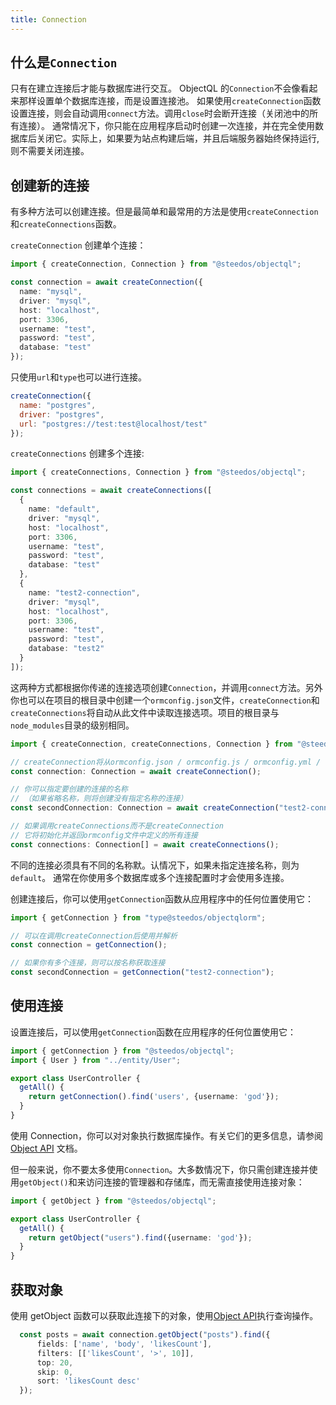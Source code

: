 ```yaml
---
title: Connection
---
```


## 什么是`Connection`

只有在建立连接后才能与数据库进行交互。
ObjectQL 的`Connection`不会像看起来那样设置单个数据库连接，而是设置连接池。
如果使用`createConnection`函数设置连接，则会自动调用`connect`方法。调用`close`时会断开连接（关闭池中的所有连接）。
通常情况下，你只能在应用程序启动时创建一次连接，并在完全使用数据库后关闭它。实际上，如果要为站点构建后端，并且后端服务器始终保持运行,则不需要关闭连接。

## 创建新的连接

有多种方法可以创建连接。但是最简单和最常用的方法是使用`createConnection`和`createConnections`函数。

`createConnection` 创建单个连接：

```typescript
import { createConnection, Connection } from "@steedos/objectql";

const connection = await createConnection({
  name: "mysql",
  driver: "mysql",
  host: "localhost",
  port: 3306,
  username: "test",
  password: "test",
  database: "test"
});
```

只使用`url`和`type`也可以进行连接。

```js
createConnection({
  name: "postgres",  
  driver: "postgres",
  url: "postgres://test:test@localhost/test"
});
```

`createConnections` 创建多个连接:

```typescript
import { createConnections, Connection } from "@steedos/objectql";

const connections = await createConnections([
  {
    name: "default",
    driver: "mysql",
    host: "localhost",
    port: 3306,
    username: "test",
    password: "test",
    database: "test"
  },
  {
    name: "test2-connection",
    driver: "mysql",
    host: "localhost",
    port: 3306,
    username: "test",
    password: "test",
    database: "test2"
  }
]);
```

这两种方式都根据你传递的连接选项创建`Connection`，并调用`connect`方法。另外你也可以在项目的根目录中创建一个`ormconfig.json`文件，`createConnection`和`createConnections`将自动从此文件中读取连接选项。项目的根目录与`node_modules`目录的级别相同。

```typescript
import { createConnection, createConnections, Connection } from "@steedos/objectql";

// createConnection将从ormconfig.json / ormconfig.js / ormconfig.yml / ormconfig.env / ormconfig.xml 文件或特殊环境变量中加载连接选项
const connection: Connection = await createConnection();

// 你可以指定要创建的连接的名称
// （如果省略名称，则将创建没有指定名称的连接）
const secondConnection: Connection = await createConnection("test2-connection");

// 如果调用createConnections而不是createConnection
// 它将初始化并返回ormconfig文件中定义的所有连接
const connections: Connection[] = await createConnections();
```

不同的连接必须具有不同的名称默。认情况下，如果未指定连接名称，则为`default`。
通常在你使用多个数据库或多个连接配置时才会使用多连接。

创建连接后，你可以使用`getConnection`函数从应用程序中的任何位置使用它：

```typescript
import { getConnection } from "type@steedos/objectqlorm";

// 可以在调用createConnection后使用并解析
const connection = getConnection();

// 如果你有多个连接，则可以按名称获取连接
const secondConnection = getConnection("test2-connection");
```

## 使用连接

设置连接后，可以使用`getConnection`函数在应用程序的任何位置使用它：

```typescript
import { getConnection } from "@steedos/objectql";
import { User } from "../entity/User";

export class UserController {
  getAll() {
    return getConnection().find('users', {username: 'god'});
  }
}
```

使用 Connection，你可以对对象执行数据库操作。有关它们的更多信息，请参阅[Object API](api_object.md) 文档。

但一般来说，你不要太多使用`Connection`。大多数情况下，你只需创建连接并使用`getObject()`和来访问连接的管理器和存储库，而无需直接使用连接对象：

```typescript
import { getObject } from "@steedos/objectql";

export class UserController {
  getAll() {
    return getObject("users").find({username: 'god'});
  }
}
```

## 获取对象

使用 getObject 函数可以获取此连接下的对象，使用[Object API](api_object.md)执行查询操作。

```typescript
  const posts = await connection.getObject("posts").find({
      fields: ['name', 'body', 'likesCount'],
      filters: [['likesCount', '>', 10]],
      top: 20,
      skip: 0,
      sort: 'likesCount desc'
  });
```
